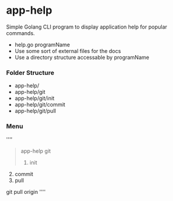 app-help
========

Simple Golang CLI program to display application help for popular commands.

* help.go programName
* Use some sort of external files for the docs
* Use a directory structure accessable by programName

### Folder Structure

* app-help/
* app-help/git
* app-help/git/init
* app-help/git/commit
* app-help/git/pull


### Menu 

''''
> app-help git
> 1. init
  2. commit
  3. pull
> 
  git pull origin
''''
